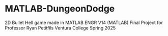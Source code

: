 # MATLAB-DungeonDodge
2D Bullet Hell game made in MATLAB
ENGR V14 (MATLAB) Final Project for Professor Ryan Petitfils
Ventura College Spring 2025
